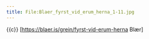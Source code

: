 ```yaml
---
title: File:Blaer_fyrst_vid_erum_herna_1-11.jpg
---
```


{{c}} [https://blaer.is/grein/fyrst-vid-erum-herna Blær]
